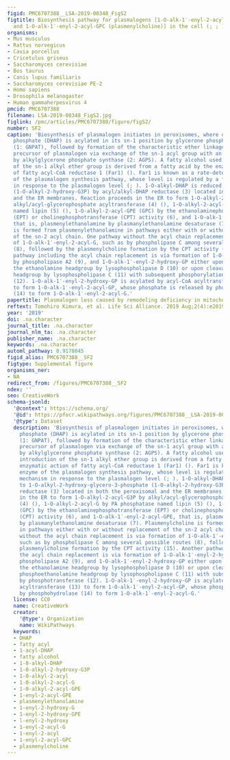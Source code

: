 ```yaml
---
figid: PMC6707388__LSA-2019-00348_FigS2
figtitle: Biosynthesis pathway for plasmalogens [1-O-alk-1′-enyl-2-acyl-GPE (plasmenylethanolamine)
  and 1-O-alk-1′-enyl-2-acyl-GPC (plasmenylcholine)] in the cell (; ; )
organisms:
- Mus musculus
- Rattus norvegicus
- Cavia porcellus
- Cricetulus griseus
- Saccharomyces cerevisiae
- Bos taurus
- Canis lupus familiaris
- Saccharomyces cerevisiae PE-2
- Homo sapiens
- Drosophila melanogaster
- Human gammaherpesvirus 4
pmcid: PMC6707388
filename: LSA-2019-00348_FigS2.jpg
figlink: /pmc/articles/PMC6707388/figure/figS2/
number: SF2
caption: 'Biosynthesis of plasmalogen initiates in peroxisomes, where dihydroxyacetone
  phosphate (DHAP) is acylated in its sn-1 position by glycerone phosphate O-acyltransferase
  (1: GNPAT), followed by formation of the characteristic ether linkage in the early
  precursor of plasmalogen via exchange of the sn-1 acyl group with an alkyl group
  by alkylglycerone phosphate synthase (2: AGPS). A fatty alcohol used for this introduction
  of the sn-1 alkyl ether group is derived from a fatty acid by the enzymatic action
  of fatty acyl-CoA reductase 1 (Far1) (). Far1 is known as a rate-determining enzyme
  of the plasmalogen synthesis pathway, whose level is regulated by a feedback mechanism
  in response to the plasmalogen level (; ). 1-O-alkyl-DHAP is reduced to 1-O-alkyl-2-hydroxy-glycero-3-phosphate
  (1-O-alkyl-2-hydroxy-G3P) by acyl/alkyl-DHAP reductase (3) located in both the peroxisomal
  and the ER membranes. Reaction proceeds in the ER to form 1-O-alkyl-2-acyl-G3P by
  alkyl/acyl-glycerophosphate acyltransferase (4) (), 1-O-alkyl-2-acyl-G by PA phosphatase
  named lipin (5) (), 1-O-alkyl-2-acyl-GPE (GPC) by the ethanolaminephosphotransferase
  (EPT) or cholinephosphotransferase (CPT) activity (6), and 1-O-alk-1′-enyl-2-acyl-GPE,
  that is, plasmenylethanolamine by plasmanylethanolamine desaturase (7). Plasmenylcholine
  is formed from plasmenylethanolamine in pathways either with or without replacement
  of the sn-2 acyl chain. One pathway without the acyl chain replacement is via formation
  of 1-O-alk-1′-enyl-2-acyl-G, such as by phospholipase C among several possible routes
  (8), followed by the plasmenylcholine formation by the CPT activity (15). Another
  pathway including the acyl chain replacement is via formation of 1-O-alk-1′-enyl-2-hydroxy-GPE
  by phospholipase A2 (9), and 1-O-alk-1′-enyl-2-hydroxy-GP either upon cleavage of
  the ethanolamine headgroup by lysophospholipase D (10) or upon cleavage of the phosphoethanolamine
  headgroup by lysophospholipase C (11) with subsequent phosphorylation by phosphotransferase
  (12). 1-O-alk-1′-enyl-2-hydroxy-GP is acylated by acyl-CoA acyltransferase (13)
  to form 1-O-alk-1′-enyl-2-acyl-GP, whose phosphate is released by phosphohydrolase
  (14) to form 1-O-alk-1′-enyl-2-acyl-G.'
papertitle: Plasmalogen loss caused by remodeling deficiency in mitochondria.
reftext: Tomohiro Kimura, et al. Life Sci Alliance. 2019 Aug;2(4):e201900348.
year: '2019'
doi: .na.character
journal_title: .na.character
journal_nlm_ta: .na.character
publisher_name: .na.character
keywords: .na.character
automl_pathway: 0.9178045
figid_alias: PMC6707388__SF2
figtype: Supplemental figure
organisms_ner:
- NA
redirect_from: /figures/PMC6707388__SF2
ndex: ''
seo: CreativeWork
schema-jsonld:
  '@context': https://schema.org/
  '@id': https://pfocr.wikipathways.org/figures/PMC6707388__LSA-2019-00348_FigS2.html
  '@type': Dataset
  description: 'Biosynthesis of plasmalogen initiates in peroxisomes, where dihydroxyacetone
    phosphate (DHAP) is acylated in its sn-1 position by glycerone phosphate O-acyltransferase
    (1: GNPAT), followed by formation of the characteristic ether linkage in the early
    precursor of plasmalogen via exchange of the sn-1 acyl group with an alkyl group
    by alkylglycerone phosphate synthase (2: AGPS). A fatty alcohol used for this
    introduction of the sn-1 alkyl ether group is derived from a fatty acid by the
    enzymatic action of fatty acyl-CoA reductase 1 (Far1) (). Far1 is known as a rate-determining
    enzyme of the plasmalogen synthesis pathway, whose level is regulated by a feedback
    mechanism in response to the plasmalogen level (; ). 1-O-alkyl-DHAP is reduced
    to 1-O-alkyl-2-hydroxy-glycero-3-phosphate (1-O-alkyl-2-hydroxy-G3P) by acyl/alkyl-DHAP
    reductase (3) located in both the peroxisomal and the ER membranes. Reaction proceeds
    in the ER to form 1-O-alkyl-2-acyl-G3P by alkyl/acyl-glycerophosphate acyltransferase
    (4) (), 1-O-alkyl-2-acyl-G by PA phosphatase named lipin (5) (), 1-O-alkyl-2-acyl-GPE
    (GPC) by the ethanolaminephosphotransferase (EPT) or cholinephosphotransferase
    (CPT) activity (6), and 1-O-alk-1′-enyl-2-acyl-GPE, that is, plasmenylethanolamine
    by plasmanylethanolamine desaturase (7). Plasmenylcholine is formed from plasmenylethanolamine
    in pathways either with or without replacement of the sn-2 acyl chain. One pathway
    without the acyl chain replacement is via formation of 1-O-alk-1′-enyl-2-acyl-G,
    such as by phospholipase C among several possible routes (8), followed by the
    plasmenylcholine formation by the CPT activity (15). Another pathway including
    the acyl chain replacement is via formation of 1-O-alk-1′-enyl-2-hydroxy-GPE by
    phospholipase A2 (9), and 1-O-alk-1′-enyl-2-hydroxy-GP either upon cleavage of
    the ethanolamine headgroup by lysophospholipase D (10) or upon cleavage of the
    phosphoethanolamine headgroup by lysophospholipase C (11) with subsequent phosphorylation
    by phosphotransferase (12). 1-O-alk-1′-enyl-2-hydroxy-GP is acylated by acyl-CoA
    acyltransferase (13) to form 1-O-alk-1′-enyl-2-acyl-GP, whose phosphate is released
    by phosphohydrolase (14) to form 1-O-alk-1′-enyl-2-acyl-G.'
  license: CC0
  name: CreativeWork
  creator:
    '@type': Organization
    name: WikiPathways
  keywords:
  - DHAP
  - fatty acyl
  - 1-acyl-DHAP
  - fatty alcohol
  - 1-0-alkyl-DHAP
  - 1-0-alkyl-2-hydroxy-G3P
  - 1-0-alkyl-2-acyl
  - 1-0-alkyl-2-acyl-G
  - 1-0-alkyl-2-acyl-GPE
  - 1-enyl-2-acyl-GPE
  - plasmenylethanolamine
  - 1-enyl-2-hydroxy-G
  - 1-enyl-2-hydroxy-GPE
  - l-enyl-2-hydroxy
  - 1-enyl-2-acyl-G
  - 1-enyl-2-acyl
  - 1-enyl-2-acyl-GPC
  - plasmenylcholine
---
```

